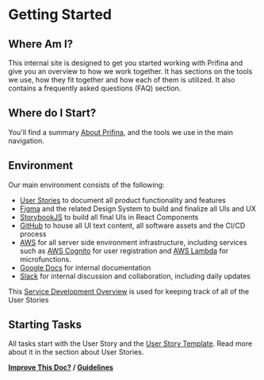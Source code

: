 # Getting Started

## Where Am I?
This internal site is designed to get you started working with Prifina and give you an overview to how we work together. It has sections on the tools we use, how they fit together and how each of them is utilized. It also contains a frequently asked questions (FAQ) section.

## Where do I Start?
You'll find a summary [About Prifina](/), and the tools we use in the main navigation. 

## Environment
Our main environment consists of the following:
- [User Stories](https://docs.google.com/document/u/2/d/1EmWknSdwgKHQ_60-pFW-6fyjhiAqM3m1-w0WqjnSlhI/edit#heading=h.ep2rboz1tlj7) to document all product functionality and features
- [Figma](https://www.figma.com/proto/fS9gcgUb0KShgtZ3XIYQqY/Production-Version-Software-Development?node-id=0%3A1) and the related Design System to build and finalize all UIs and UX
- [StorybookJS](http://alpha.app-storybook.prifina.com/?path=/story/landing--landing) to build all final UIs in React Components
- [GitHub](https://github.com/prifina) to house all UI text content, all software assets and the CI/CD process
- [AWS](http://www.aws.com/) for all server side environment infrastructure, including services such as [AWS Cognito](https://aws.amazon.com/cognito/) for user registration and [AWS Lambda](https://aws.amazon.com/lambda/) for microfunctions.
- [Google Docs](https://docs.google.com/document/d/1dzhbChHiN28TFi_Y0OMHiaFbJpt1KYOgOSVrf8PaYAE/) for internal documentation
- [Slack](https://join.slack.com/t/prifinadev/shared_invite/zt-8d8ynow6-UFwwICFyYmgT8L~juBsBUw) for internal discussion and collaboration, including daily updates


This [Service Development Overview](https://docs.google.com/spreadsheets/u/1/d/1E8XyNz5RXIZL3xlbmVwIy8VpQuJbd1tWXlLxQbFom2s/edit#gid=1047760663) is used for keeping track of all of the User Stories 

## Starting Tasks
All tasks start with the User Story and the [User Story Template](https://docs.google.com/document/d/1EmWknSdwgKHQ_60-pFW-6fyjhiAqM3m1-w0WqjnSlhI/edit#heading=h.ep2rboz1tlj7). Read more about it in the section about User Stories. 

**[Improve This Doc?](https://github.com/prifina-admin/internal-docs/edit/master/getting-started/) / [Guidelines](http://internal.prifina.com/contribute/)**
